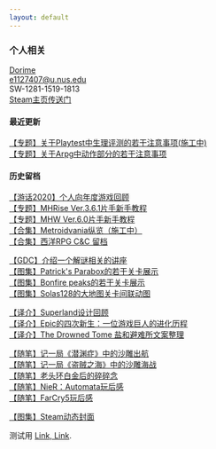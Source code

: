 ```yaml
---
layout: default
---
```


### 个人相关
[Dorime](https://www.youtube.com/watch?v=6xUnSVTh8fI&ab_channel=DeccaRecords)  
e1127407@u.nus.edu  
SW-1281-1519-1813  
[Steam主页传送门](https://steamcommunity.com/id/DorimeLam/)  



#### 最近更新
[【专题】关于Playtest中生理评测的若干注意事项(施工中)](https://docs.qq.com/doc/DZFpkeVdEcHFGU1ZD)  
[【专题】关于Arpg中动作部分的若干注意事项](https://docs.qq.com/doc/DZERqQld0dElQVG9k)  

#### 历史留档 
[【游话2020】个人向年度游戏回顾](https://zhuanlan.zhihu.com/p/468886141)   
[【专题】MHRise Ver.3.6.1片手新手教程](https://keylol.com/t778251-1-1)  
[【专题】MHW Ver.6.0片手新手教程](https://keylol.com/t506756-1-1)   
[【合集】Metroidvania纵览（施工中）](/metroidvania/)    
[【合集】西洋RPG C&C 留档](https://space.bilibili.com/35092401/channel/seriesdetail?sid=3329589)  

[【GDC】介绍一个解谜相关的讲座](/Elyot-Grant/)  
[【图集】Patrick's Parabox的若干关卡展示](/parabox/)  
[【图集】Bonfire peaks的若干关卡展示](/Bonfire-peaks/)   
[【图集】Solas128的大地图关卡间联动图](/solas128/)

  
[【译介】Superland设计回顾](/custom-url/)  
[【译介】Epic的四次新生：一位游戏巨人的进化历程](https://zhuanlan.zhihu.com/p/468881017)  
[【译介】The Drowned Tome 盐和避难所文案整理](/drowned-tome/)  

[【随笔】记一局《潜渊症》中的沙雕出航](/Barotrauma/)  
[【随笔】记一局《盗贼之海》中的沙雕海战](/sea-of-thieves/)  
[【随笔】老头环白金后的碎碎念](https://zhuanlan.zhihu.com/p/487937138)  
[【随笔】NieR：Automata玩后感](/NieR-Automata/)   
[【随笔】FarCry5玩后感](/farcry5/)  

[【图集】Steam动态封面](/steamcover/)

测试用
[Link, Link](./another-page.html).  
